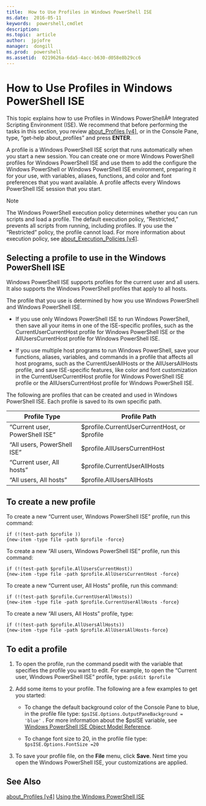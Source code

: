 ```yaml
---
title:  How to Use Profiles in Windows PowerShell ISE
ms.date:  2016-05-11
keywords:  powershell,cmdlet
description:  
ms.topic:  article
author:  jpjofre
manager:  dongill
ms.prod:  powershell
ms.assetid:  0219626a-6da5-4acc-b630-d058e8b29cc6
---
```


# How to Use Profiles in Windows PowerShell ISE
This topic explains how to use Profiles in Windows PowerShellÂ® Integrated Scripting Environment (ISE). We recommend that before performing the tasks in this section, you review [about_Profiles [v4]](https://technet.microsoft.com/en-us/library/e1d9e30a-70cc-4f36-949f-fc7cd96b4054), or in the Console Pane, type, “get-help about_profiles” and press **ENTER**.

A profile is a Windows PowerShell ISE script that runs automatically when you start a new session.  You can create one or more Windows PowerShell profiles for Windows PowerShell ISE and use them to add the configure the Windows PowerShell or Windows PowerShell ISE environment, preparing it for your use, with variables, aliases, functions, and color and font preferences that you want available. A profile affects every Windows PowerShell ISE session that you start.

> [!NOTE]
> The Windows PowerShell execution policy determines whether you can run scripts and load a profile. The default execution policy, “Restricted,” prevents all scripts from running, including profiles. If you use the “Restricted” policy, the profile cannot load. For more information about execution policy, see [about_Execution_Policies [v4]](https://technet.microsoft.com/en-us/library/347708dc-1515-4d74-978b-8334603472e6).

## Selecting a profile to use in the Windows PowerShell ISE
Windows PowerShell ISE supports profiles for the current user and all users. It also supports the Windows PowerShell profiles that apply to all hosts.

The profile that you use is determined by how you use Windows PowerShell and Windows PowerShell ISE.

-   If you use only Windows PowerShell ISE to run Windows PowerShell, then save all your items in one of the ISE-specific profiles, such as the CurrentUserCurrentHost profile for Windows PowerShell ISE or the AllUsersCurrentHost profile for Windows PowerShell ISE.

-   If you use multiple host programs to run Windows PowerShell, save your functions, aliases, variables, and commands in a profile that affects all host programs, such as the CurrentUserAllHosts or the AllUsersAllHosts profile, and save ISE-specific features, like color and font customization in the CurrentUserCurrentHost profile for Windows PowerShell ISE profile or the AllUsersCurrentHost profile for Windows PowerShell ISE.

The following are profiles that can be created and used in Windows PowerShell ISE. Each profile is saved to its own specific path.

|Profile Type|Profile Path|
|----------------|----------------|
|“Current user, PowerShell ISE”|$profile.CurrentUserCurrentHost, or $profile|
|“All users, PowerShell ISE”|$profile.AllUsersCurrentHost|
|“Current user, All hosts”|$profile.CurrentUserAllHosts|
|“All users, All hosts”|$profile.AllUsersAllHosts|

## To create a new profile
To create a new “Current user, Windows PowerShell ISE” profile, run this command:

```
if (!(test-path $profile )) 
{new-item -type file -path $profile -force}
```

To create a new “All users, Windows PowerShell ISE” profile, run this command:

```
if (!(test-path $profile.AllUsersCurrentHost)) 
{new-item -type file -path $profile.AllUsersCurrentHost -force}
```

To create a new “Current user, All Hosts” profile, run this command:

```
if (!(test-path $profile.CurrentUserAllHosts)) 
{new-item -type file -path $profile.CurrentUserAllHosts -force}
```

To create a new “All users, All Hosts” profile, type:

```
if (!(test-path $profile.AllUsersAllHosts)) 
{new-item -type file -path $profile.AllUsersAllHosts-force}
```

## To edit a profile

1.  To open the profile, run the command psedit with the variable that specifies the profile you want to edit. For example, to open the “Current user, Windows PowerShell ISE” profile, type: `psEdit $profile`

2.  Add some items to your profile. The following are a few examples to get you started:

    -   To change the default background color of the Console Pane to blue, in the profile file type: `$psISE.Options.OutputPaneBackground = 'blue'` . For more information about the $psISE variable, see [Windows PowerShell ISE Object Model Reference](https://technet.microsoft.com/en-us/library/e1a9e7d1-0fd5-47de-8d9b-f1be1ed13b0c).

    -   To change font size to 20, in the profile file type: `$psISE.Options.FontSize =20`

3.  To save your profile file, on the **File** menu, click **Save**. Next time you open the Windows PowerShell ISE, your customizations are applied.

## See Also
[about_Profiles [v4]](https://technet.microsoft.com/en-us/library/e1d9e30a-70cc-4f36-949f-fc7cd96b4054)
[Using the Windows PowerShell ISE](Using-the-Windows-PowerShell-ISE.md)

